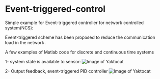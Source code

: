 # Event-triggered-control
Simple example for Event-triggered controller for network controlled system(NCS):

Event-triggered scheme has been proposed to reduce the communication load in the network .

A few examples of Matlab code for discrete and continuous time systems

1- system state is available to sensor:
![Image of Yaktocat](https://github.com/smshariatzadeh/Event-triggered-controller/blob/master/event-trigger-control-without-observer.png)


2- Output feedback, event-triggered PID controller
![Image of Yaktocat](https://github.com/smshariatzadeh/Event-triggered-controller/blob/master/event-trigger-control-outputfeedback-PID.png)
